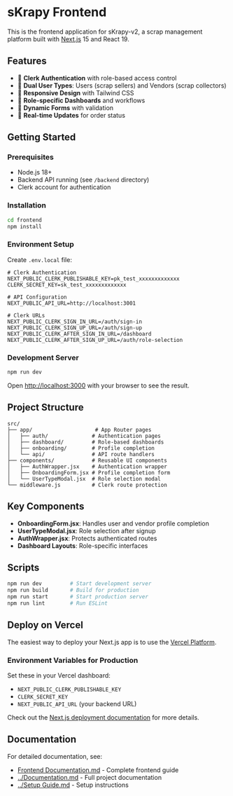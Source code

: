 # sKrapy Frontend

This is the frontend application for sKrapy-v2, a scrap management platform built with [Next.js](https://nextjs.org) 15 and React 19.

## Features

- 🔐 **Clerk Authentication** with role-based access control
- 👥 **Dual User Types**: Users (scrap sellers) and Vendors (scrap collectors)
- 📱 **Responsive Design** with Tailwind CSS
- 🎯 **Role-specific Dashboards** and workflows
- 📝 **Dynamic Forms** with validation
- 🔄 **Real-time Updates** for order status

## Getting Started

### Prerequisites
- Node.js 18+
- Backend API running (see `/backend` directory)
- Clerk account for authentication

### Installation
```bash
cd frontend
npm install
```

### Environment Setup
Create `.env.local` file:
```env
# Clerk Authentication
NEXT_PUBLIC_CLERK_PUBLISHABLE_KEY=pk_test_xxxxxxxxxxxxx
CLERK_SECRET_KEY=sk_test_xxxxxxxxxxxxx

# API Configuration
NEXT_PUBLIC_API_URL=http://localhost:3001

# Clerk URLs
NEXT_PUBLIC_CLERK_SIGN_IN_URL=/auth/sign-in
NEXT_PUBLIC_CLERK_SIGN_UP_URL=/auth/sign-up
NEXT_PUBLIC_CLERK_AFTER_SIGN_IN_URL=/dashboard
NEXT_PUBLIC_CLERK_AFTER_SIGN_UP_URL=/auth/role-selection
```

### Development Server
```bash
npm run dev
```

Open [http://localhost:3000](http://localhost:3000) with your browser to see the result.

## Project Structure

```
src/
├── app/                    # App Router pages
│   ├── auth/              # Authentication pages
│   ├── dashboard/         # Role-based dashboards
│   ├── onboarding/        # Profile completion
│   └── api/               # API route handlers
├── components/            # Reusable UI components
│   ├── AuthWrapper.jsx    # Authentication wrapper
│   ├── OnboardingForm.jsx # Profile completion form
│   └── UserTypeModal.jsx  # Role selection modal
└── middleware.js          # Clerk route protection
```

## Key Components

- **OnboardingForm.jsx**: Handles user and vendor profile completion
- **UserTypeModal.jsx**: Role selection after signup
- **AuthWrapper.jsx**: Protects authenticated routes
- **Dashboard Layouts**: Role-specific interfaces

## Scripts

```bash
npm run dev         # Start development server
npm run build       # Build for production
npm run start       # Start production server
npm run lint        # Run ESLint
```

## Deploy on Vercel

The easiest way to deploy your Next.js app is to use the [Vercel Platform](https://vercel.com/new?utm_medium=default-template&filter=next.js&utm_source=create-next-app&utm_campaign=create-next-app-readme).

### Environment Variables for Production
Set these in your Vercel dashboard:
- `NEXT_PUBLIC_CLERK_PUBLISHABLE_KEY`
- `CLERK_SECRET_KEY`
- `NEXT_PUBLIC_API_URL` (your backend URL)

Check out the [Next.js deployment documentation](https://nextjs.org/docs/app/building-your-application/deploying) for more details.

## Documentation

For detailed documentation, see:
- [Frontend Documentation.md](./Frontend%20Documentation.md) - Complete frontend guide
- [../Documentation.md](../Documentation.md) - Full project documentation
- [../Setup Guide.md](../Setup%20Guide.md) - Setup instructions
